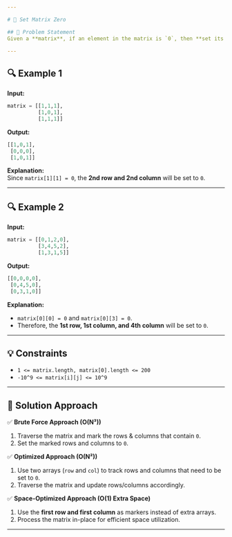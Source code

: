 ```yaml
---

# 🔢 Set Matrix Zero  

## 📝 Problem Statement  
Given a **matrix**, if an element in the matrix is `0`, then **set its entire row and column to `0`** and return the updated matrix.  

---
```


## 🔍 Example 1  
**Input:**  
```python
matrix = [[1,1,1],
          [1,0,1],
          [1,1,1]]
```

**Output:**  
```python
[[1,0,1],
 [0,0,0],
 [1,0,1]]
```

**Explanation:**  
Since `matrix[1][1] = 0`, the **2nd row and 2nd column** will be set to `0`.  

---

## 🔍 Example 2  
**Input:**  
```python
matrix = [[0,1,2,0],
          [3,4,5,2],
          [1,3,1,5]]
```

**Output:**  
```python
[[0,0,0,0],
 [0,4,5,0],
 [0,3,1,0]]
```

**Explanation:**  
- `matrix[0][0] = 0` and `matrix[0][3] = 0`.  
- Therefore, the **1st row, 1st column, and 4th column** will be set to `0`.  

---

## 💡 Constraints  
- `1 <= matrix.length, matrix[0].length <= 200`  
- `-10^9 <= matrix[i][j] <= 10^9`  

---

## 🚀 Solution Approach  
✅ **Brute Force Approach (O(N³))**  
1. Traverse the matrix and mark the rows & columns that contain `0`.  
2. Set the marked rows and columns to `0`.  

✅ **Optimized Approach (O(N²))**  
1. Use two arrays (`row` and `col`) to track rows and columns that need to be set to `0`.  
2. Traverse the matrix and update rows/columns accordingly.  

✅ **Space-Optimized Approach (O(1) Extra Space)**  
1. Use the **first row and first column** as markers instead of extra arrays.  
2. Process the matrix in-place for efficient space utilization.  

---
